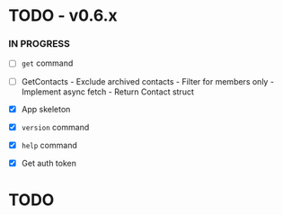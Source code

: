 # TODO - v0.6.x

### IN PROGRESS

- [ ] `get` command
- [ ] GetContacts
      - Exclude archived contacts
      - Filter for members only
      - Implement async fetch
      - Return Contact struct

- [x] App skeleton
- [x] `version` command
- [x] `help` command
- [x] Get auth token

# TODO

